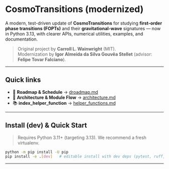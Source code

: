 # CosmoTransitions (modernized)

A modern, test-driven update of **CosmoTransitions** for studying **first-order phase transitions (FOPTs)** and their **gravitational-wave** signatures — now in Python 3.13, with clearer APIs, numerical utilities, examples, and documentation.

> Original project by **Carroll L. Wainwright** (MIT).  
> Modernization by **Igor Almeida da Silva Gouvêa Stellet** (advisor: **Felipe Tovar Falciano**).

---
## Quick links

- 🧭 **Roadmap & Schedule** → [droadmap.md](roadmap.md)  
- 🧩 **Architecture & Module Flow** → [architecture.md](architecture.md)  
- 📚 **index_helper_function** → [helper_functions.md](modules/helper_functions.md)

---

## Install (dev) & Quick Start

> Requires Python 3.11+ (targeting 3.13). We recommend a fresh virtualenv.

```bash
python -m pip install -U pip
pip install -e .[dev]   # editable install with dev deps (pytest, ruff, black)
```
---
